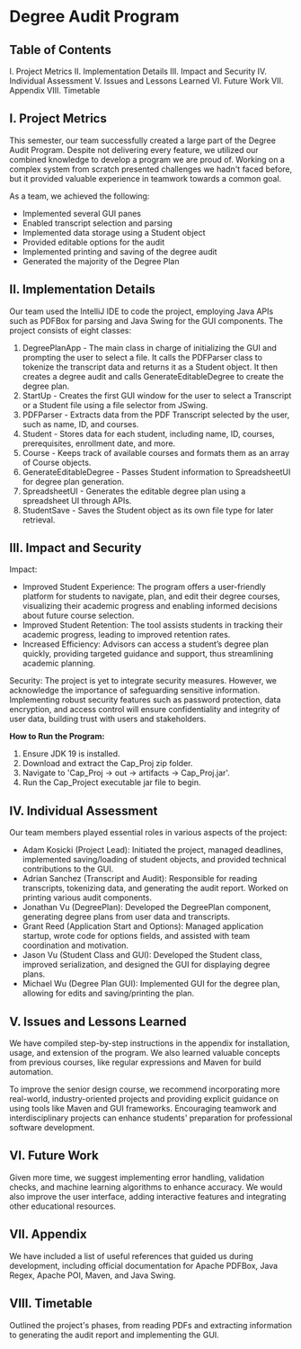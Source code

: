 # Degree Audit Program

## Table of Contents

I. Project Metrics
II. Implementation Details
III. Impact and Security
IV. Individual Assessment
V. Issues and Lessons Learned
VI. Future Work
VII. Appendix
VIII. Timetable

## I. Project Metrics

This semester, our team successfully created a large part of the Degree Audit Program. Despite not delivering every feature, we utilized our combined knowledge to develop a program we are proud of. Working on a complex system from scratch presented challenges we hadn't faced before, but it provided valuable experience in teamwork towards a common goal.

As a team, we achieved the following:
- Implemented several GUI panes
- Enabled transcript selection and parsing
- Implemented data storage using a Student object
- Provided editable options for the audit
- Implemented printing and saving of the degree audit
- Generated the majority of the Degree Plan

## II. Implementation Details

Our team used the IntelliJ IDE to code the project, employing Java APIs such as PDFBox for parsing and Java Swing for the GUI components. The project consists of eight classes:
1. DegreePlanApp - The main class in charge of initializing the GUI and prompting the user to select a file. It calls the PDFParser class to tokenize the transcript data and returns it as a Student object. It then creates a degree audit and calls GenerateEditableDegree to create the degree plan.
2. StartUp - Creates the first GUI window for the user to select a Transcript or a Student file using a file selector from JSwing.
3. PDFParser - Extracts data from the PDF Transcript selected by the user, such as name, ID, and courses.
4. Student - Stores data for each student, including name, ID, courses, prerequisites, enrollment date, and more.
5. Course - Keeps track of available courses and formats them as an array of Course objects.
6. GenerateEditableDegree - Passes Student information to SpreadsheetUI for degree plan generation.
7. SpreadsheetUI - Generates the editable degree plan using a spreadsheet UI through APIs.
8. StudentSave - Saves the Student object as its own file type for later retrieval.

## III. Impact and Security

Impact:
- Improved Student Experience: The program offers a user-friendly platform for students to navigate, plan, and edit their degree courses, visualizing their academic progress and enabling informed decisions about future course selection.
- Improved Student Retention: The tool assists students in tracking their academic progress, leading to improved retention rates.
- Increased Efficiency: Advisors can access a student’s degree plan quickly, providing targeted guidance and support, thus streamlining academic planning.

Security:
The project is yet to integrate security measures. However, we acknowledge the importance of safeguarding sensitive information. Implementing robust security features such as password protection, data encryption, and access control will ensure confidentiality and integrity of user data, building trust with users and stakeholders.

**How to Run the Program:**
1. Ensure JDK 19 is installed.
2. Download and extract the Cap_Proj zip folder.
3. Navigate to 'Cap_Proj -> out -> artifacts -> Cap_Proj.jar'.
4. Run the Cap_Project executable jar file to begin.

## IV. Individual Assessment

Our team members played essential roles in various aspects of the project:

- Adam Kosicki (Project Lead): Initiated the project, managed deadlines, implemented saving/loading of student objects, and provided technical contributions to the GUI.
- Adrian Sanchez (Transcript and Audit): Responsible for reading transcripts, tokenizing data, and generating the audit report. Worked on printing various audit components.
- Jonathan Vu (DegreePlan): Developed the DegreePlan component, generating degree plans from user data and transcripts.
- Grant Reed (Application Start and Options): Managed application startup, wrote code for options fields, and assisted with team coordination and motivation.
- Jason Vu (Student Class and GUI): Developed the Student class, improved serialization, and designed the GUI for displaying degree plans.
- Michael Wu (Degree Plan GUI): Implemented GUI for the degree plan, allowing for edits and saving/printing the plan.

## V. Issues and Lessons Learned

We have compiled step-by-step instructions in the appendix for installation, usage, and extension of the program. We also learned valuable concepts from previous courses, like regular expressions and Maven for build automation.

To improve the senior design course, we recommend incorporating more real-world, industry-oriented projects and providing explicit guidance on using tools like Maven and GUI frameworks. Encouraging teamwork and interdisciplinary projects can enhance students' preparation for professional software development.

## VI. Future Work

Given more time, we suggest implementing error handling, validation checks, and machine learning algorithms to enhance accuracy. We would also improve the user interface, adding interactive features and integrating other educational resources.

## VII. Appendix

We have included a list of useful references that guided us during development, including official documentation for Apache PDFBox, Java Regex, Apache POI, Maven, and Java Swing.

## VIII. Timetable

Outlined the project's phases, from reading PDFs and extracting information to generating the audit report and implementing the GUI.
